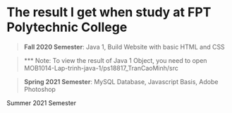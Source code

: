 # The result I get when study at FPT Polytechnic College

> **Fall 2020 Semester**: Java 1, Build Website with basic HTML and CSS

> *** Note: To view the result of Java 1 Object, you need to open MOB1014-Lap-trinh-java-1/ps18817_TranCaoMinh/src

> **Spring 2021 Semester**: MySQL Database, Javascript Basis, Adobe Photoshop

Summer 2021 Semester
